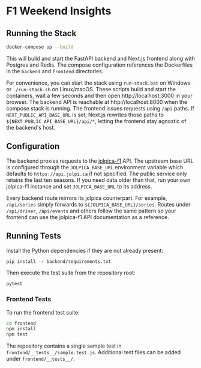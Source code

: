 # F1 Weekend Insights

## Running the Stack

```bash
docker-compose up --build
```

This will build and start the FastAPI backend and Next.js frontend along with
Postgres and Redis. The compose configuration references the Dockerfiles in the
`backend` and `frontend` directories.

For convenience, you can start the stack using `run-stack.bat` on Windows or `./run-stack.sh` on Linux/macOS.
These scripts build and start the containers, wait a few seconds and then open http://localhost:3000 in your browser.
The backend API is reachable at http://localhost:8000 when the compose stack is running.
The frontend issues requests using `/api` paths. If `NEXT_PUBLIC_API_BASE_URL` is
set, Next.js rewrites those paths to `${NEXT_PUBLIC_API_BASE_URL}/api/*`, letting
the frontend stay agnostic of the backend's host.

## Configuration

The backend proxies requests to the [jolpica-f1](https://github.com/jolpica/jolpica-f1)
API. The upstream base URL is configured through the `JOLPICA_BASE_URL`
environment variable which defaults to `https://api.jolpi.ca` if not specified.
The public service only retains the last ten seasons. If you need data older
than that, run your own jolpica-f1 instance and set `JOLPICA_BASE_URL` to its
address.

Every backend route mirrors its jolpica counterpart. For example,
`/api/series` simply forwards to `${JOLPICA_BASE_URL}/series`. Routes under
`/api/driver`, `/api/events` and others follow the same pattern so your
frontend can use the jolpica-f1 API documentation as a reference.

## Running Tests

Install the Python dependencies if they are not already present:

```bash
pip install -r backend/requirements.txt
```

Then execute the test suite from the repository root:

```bash
pytest
```

### Frontend Tests

To run the frontend test suite:

```bash
cd frontend
npm install
npm test
```

The repository contains a single sample test in `frontend/__tests__/sample.test.js`. Additional test files can be added under `frontend/__tests__/`.
